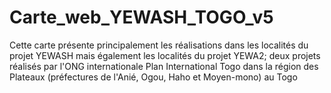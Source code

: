 # Carte_web_YEWASH_TOGO_v5
Cette carte présente principalement les réalisations dans les localités du projet YEWASH mais également les localités du projet YEWA2; deux projets réalisés par l'ONG internationale Plan International Togo dans la région des Plateaux (préfectures de l'Anié, Ogou, Haho et Moyen-mono) au Togo
